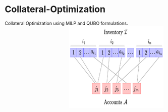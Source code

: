 # Collateral-Optimization
Collateral Optimization using MILP and QUBO formulations. 
<img src="bipartite.png" alt="" width="300" height="260" align="right" style="margin-left: 10px; margin-bottom: 10px;">

